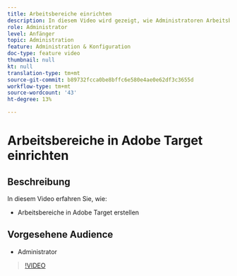 ```yaml
---
title: Arbeitsbereiche einrichten
description: In diesem Video wird gezeigt, wie Administratoren Arbeitsbereiche in Adobe Target erstellen.
role: Administrator
level: Anfänger
topic: Administration
feature: Administration & Konfiguration
doc-type: feature video
thumbnail: null
kt: null
translation-type: tm+mt
source-git-commit: b89732fcca0be8bffc6e580e4ae0e62df3c3655d
workflow-type: tm+mt
source-wordcount: '43'
ht-degree: 13%

---
```



# Arbeitsbereiche in Adobe Target einrichten

## Beschreibung

In diesem Video erfahren Sie, wie:

* Arbeitsbereiche in Adobe Target erstellen

## Vorgesehene Audience

* Administrator

>[!VIDEO](https://video.tv.adobe.com/v/19463/?quality=12)
